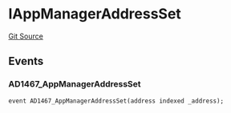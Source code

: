 # IAppManagerAddressSet
[Git Source](https://github.com/thrackle-io/rules-engine/blob/8e8136863cc533050498938ef97f694c7b6600c3/src/common/IEvents.sol)


## Events
### AD1467_AppManagerAddressSet

```solidity
event AD1467_AppManagerAddressSet(address indexed _address);
```

